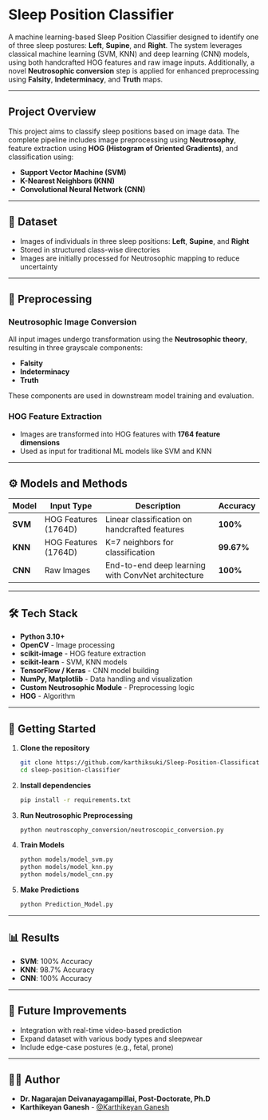 
# Sleep Position Classifier

A machine learning-based Sleep Position Classifier designed to identify one of three sleep postures: **Left**, **Supine**, and **Right**. The system leverages classical machine learning (SVM, KNN) and deep learning (CNN) models, using both handcrafted HOG features and raw image inputs. Additionally, a novel **Neutrosophic conversion** step is applied for enhanced preprocessing using **Falsity**, **Indeterminacy**, and **Truth** maps.

---

## Project Overview

This project aims to classify sleep positions based on image data. The complete pipeline includes image preprocessing using **Neutrosophy**, feature extraction using **HOG (Histogram of Oriented Gradients)**, and classification using:

- **Support Vector Machine (SVM)**
- **K-Nearest Neighbors (KNN)**
- **Convolutional Neural Network (CNN)**

---

## 📁 Dataset

- Images of individuals in three sleep positions: **Left**, **Supine**, and **Right**
- Stored in structured class-wise directories
- Images are initially processed for Neutrosophic mapping to reduce uncertainty
  
---

## 🧠 Preprocessing

### Neutrosophic Image Conversion
All input images undergo transformation using the **Neutrosophic theory**, resulting in three grayscale components:
- **Falsity**
- **Indeterminacy**
- **Truth**

These components are used in downstream model training and evaluation.

### HOG Feature Extraction
- Images are transformed into HOG features with **1764 feature dimensions**
- Used as input for traditional ML models like SVM and KNN

---

## ⚙️ Models and Methods

| Model | Input Type            | Description                                           | Accuracy |
|-------|------------------------|-------------------------------------------------------|----------|
| **SVM** | HOG Features (1764D)     | Linear classification on handcrafted features        | **100%** |
| **KNN** | HOG Features (1764D)     | K=7 neighbors for classification                     | **99.67%** |
| **CNN** | Raw Images              | End-to-end deep learning with ConvNet architecture   | **100%** |

---

## 🛠️ Tech Stack

- **Python 3.10+**
- **OpenCV** - Image processing
- **scikit-image** - HOG feature extraction
- **scikit-learn** - SVM, KNN models
- **TensorFlow / Keras** - CNN model building
- **NumPy, Matplotlib** - Data handling and visualization
- **Custom Neutrosophic Module** - Preprocessing logic
- **HOG** - Algorithm

---


## 🚀 Getting Started

1. **Clone the repository**
   ```bash
   git clone https://github.com/karthiksuki/Sleep-Position-Classification
   cd sleep-position-classifier
   ```

2. **Install dependencies**
   ```bash
   pip install -r requirements.txt
   ```

3. **Run Neutrosophic Preprocessing**
   ```bash
   python neutroscophy_conversion/neutroscopic_conversion.py
   ```

4. **Train Models**
   ```bash
   python models/model_svm.py
   python models/model_knn.py
   python models/model_cnn.py
   ```

5. **Make Predictions**
   ```bash
   python Prediction_Model.py
   ```

---

## 📊 Results

- **SVM**: 100% Accuracy
- **KNN**: 98.7% Accuracy 
- **CNN**: 100% Accuracy 

---

## 🧪 Future Improvements

- Integration with real-time video-based prediction
- Expand dataset with various body types and sleepwear
- Include edge-case postures (e.g., fetal, prone)

---

## 👨‍💻 Author

- **Dr. Nagarajan Deivanayagampillai, Post-Doctorate, Ph.D** 
- **Karthikeyan Ganesh** - [@Karthikeyan Ganesh](https://www.linkedin.com/in/karthikeyan-g7/)


